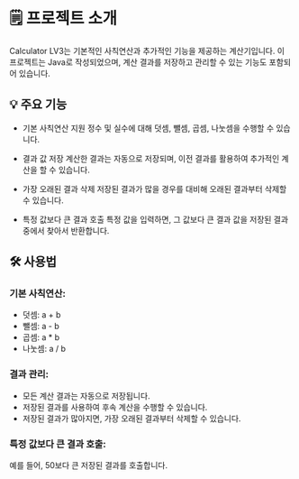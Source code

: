 # 🗒️ 프로젝트 소개
Calculator LV3는 기본적인 사칙연산과 추가적인 기능을 제공하는 계산기입니다. 이 프로젝트는 Java로 작성되었으며, 계산 결과를 저장하고 관리할 수 있는 기능도 포함되어 있습니다.

## 💡 주요 기능
- 기본 사칙연산 지원
정수 및 실수에 대해 덧셈, 뺄셈, 곱셈, 나눗셈을 수행할 수 있습니다.

- 결과 값 저장
계산한 결과는 자동으로 저장되며, 이전 결과를 활용하여 추가적인 계산을 할 수 있습니다.

- 가장 오래된 결과 삭제
저장된 결과가 많을 경우를 대비해 오래된 결과부터 삭제할 수 있습니다.

- 특정 값보다 큰 결과 호출
특정 값을 입력하면, 그 값보다 큰 결과 값을 저장된 결과 중에서 찾아서 반환합니다.

## 🛠️ 사용법
### 기본 사칙연산:
- 덧셈: a + b
- 뺄셈: a - b
- 곱셈: a * b
- 나눗셈: a / b
  
### 결과 관리:
- 모든 계산 결과는 자동으로 저장됩니다.
- 저장된 결과를 사용하여 후속 계산을 수행할 수 있습니다.
- 저장된 결과가 많아지면, 가장 오래된 결과부터 삭제할 수 있습니다.
### 특정 값보다 큰 결과 호출:
예를 들어, 50보다 큰 저장된 결과를 호출합니다.

